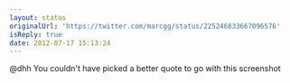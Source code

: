 ```yaml
---
layout: status
originalUrl: 'https://twitter.com/marcgg/status/225246833667096576'
isReply: true
date: 2012-07-17 15:13:24
---
```


@dhh You couldn't have picked a better quote to go with this screenshot
